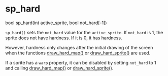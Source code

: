 # sp_hard

<Prototype>bool sp_hard(int active_sprite, bool not_hard[-1])</Prototype>

`sp_hard()` sets the `not_hard` value for the `active_sprite`. If `not_hard` is 1, the sprite does not have hardness. If it is 0, it has hardness.

However, hardness only changes after the initial drawing of the screen when the functions [draw_hard_map()](./draw-hard-map.md) or [draw_hard_sprite()](./draw-hard-sprite.md) are used.

If a sprite has a `warp` property, it can be disabled by setting `not_hard` to 1 and calling [draw_hard_map()](./draw-hard-map.md) or [draw_hard_sprite()](./draw-hard-sprite.md).
